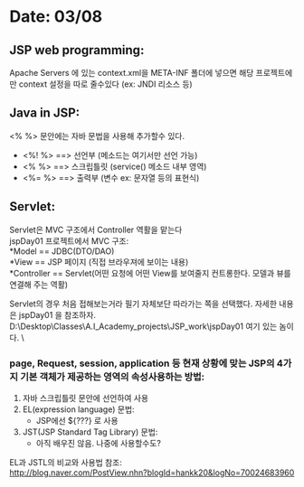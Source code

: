 # Date: 03/08  

## JSP web programming:  
Apache Servers 에 있는 context.xml을 META-INF 폴더에 넣으면 해당 프로젝트에만 context 설정을 따로 줄수있다 (ex: JNDI 리소스 등)  

## Java in JSP:  

<% %> 문안에는 자바 문법을 사용해 추가할수 있다. 
* <%! %> ==> 선언부  (메소드는 여기서만 선언 가능)  
* <% %> ==> 스크립틀릿 (service() 메소드 내부 영역)   
* <%= %> ==> 출력부  (변수 ex: 문자열 등의 표현식)  

## Servlet: 
Servlet은 MVC 구조에서 Controller 역활을 맡는다  
jspDay01 프로젝트에서 MVC 구조:  
*Model == JDBC(DTO/DAO)  
*View == JSP 페이지 (직접 브라우져에 보이는 내용)  
*Controller == Servlet(어떤 요청에 어떤 View를 보여줄지 컨트롱한다. 모델과 뷰를 연결해 주는 역활)  

Servlet의 경우 처음 접해보는거라 필기 자체보단 따라가는 쪽을 선택했다. 자세한 내용은 jspDay01 을 참조하자.  
D:\Desktop\Classes\A.I_Academy_projects\JSP_work\jspDay01  여기 있는 놈이다.  \

### page, Request, session, application 등 현재 상황에 맞는 JSP의 4가지 기본 객체가 제공하는 영역의 속성사용하는 방법:
1. 자바 스크립틀릿 문안에 선언하여 사용
2. EL(expression language) 문법:  
   * JSP에선 ${???} 로 사용  
3. JST(JSP Standard Tag Library) 문법:
   * 아직 배우진 않음. 나중에 사용할수도?  

EL과 JSTL의 비교와 사용법 참조:  
http://blog.naver.com/PostView.nhn?blogId=hankk20&logNo=70024683960  
